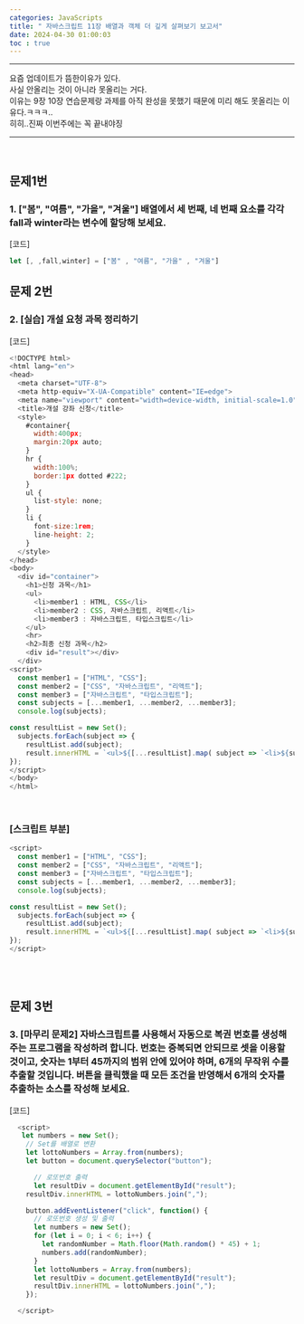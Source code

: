 ```yaml
---
categories: JavaScripts
title: " 자바스크립트 11장 배열과 객체 더 깊게 살펴보기 보고서"
date: 2024-04-30 01:00:03
toc : true
---
```


***
요즘 업데이트가 뜸한이유가 있다. <br>
사실 안올리는 것이 아니라 못올리는 거다.<br>
이유는 9장 10장 연습문제랑 과제를 아직 완성을 못했기 때문에 미리 해도 못올리는 이유다.ㅋㅋㅋ..<br>
히히..진짜 이번주에는 꼭 끝내야징<br>
***
<br>

## 문제1번

### 1. ["봄", "여름", "가을", "겨울"] 배열에서 세 번째, 네 번째 요소를 각각 fall과 winter라는 변수에 할당해 보세요.

[코드]
 <br>

```js
let [, ,fall,winter] = ["봄" , "여름", "가을" , "겨울"]
```


## 문제 2번

### 2. [실습] 개설 요청 과목 정리하기

[코드]
 <br>

```js
<!DOCTYPE html>
<html lang="en">
<head>
  <meta charset="UTF-8">
  <meta http-equiv="X-UA-Compatible" content="IE=edge">
  <meta name="viewport" content="width=device-width, initial-scale=1.0">
  <title>개설 강좌 신청</title>
  <style>
    #container{
      width:400px;
      margin:20px auto;
    }
    hr {
      width:100%;
      border:1px dotted #222;
    }
    ul {
      list-style: none;
    }
    li {
      font-size:1rem;
      line-height: 2;
    }
  </style>
</head>
<body>
  <div id="container">
    <h1>신청 과목</h1>    
    <ul>
      <li>member1 : HTML, CSS</li>
      <li>member2 : CSS, 자바스크립트, 리액트</li>
      <li>member3 : 자바스크립트, 타입스크립트</li>
    </ul>
    <hr>
    <h2>최종 신청 과목</h2>
    <div id="result"></div>
  </div>
<script>
  const member1 = ["HTML", "CSS"];
  const member2 = ["CSS", "자바스크립트", "리액트"];
  const member3 = ["자바스크립트", "타입스크립트"];
  const subjects = [...member1, ...member2, ...member3];
  console.log(subjects);

const resultList = new Set();
  subjects.forEach(subject => {
    resultList.add(subject);
    result.innerHTML = `<ul>${[...resultList].map( subject => `<li>${subject}</li>`).join("")}</ul>`;
});
</script>
</body>
</html>
```
<br>

### [스크립트 부분]

```js
<script>
  const member1 = ["HTML", "CSS"];
  const member2 = ["CSS", "자바스크립트", "리액트"];
  const member3 = ["자바스크립트", "타입스크립트"];
  const subjects = [...member1, ...member2, ...member3];
  console.log(subjects);

const resultList = new Set();
  subjects.forEach(subject => {
    resultList.add(subject);
    result.innerHTML = `<ul>${[...resultList].map( subject => `<li>${subject}</li>`).join("")}</ul>`;
});
</script>
```
<br>
<br>

## 문제 3번

### 3. [마무리 문제2] 자바스크립트를 사용해서 자동으로 복권 번호를 생성해 주는 프로그램을 작성하려 합니다. 번호는 증복되면 안되므로 셋을 이용할 것이고, 숫자는 1부터 45까지의 범위 안에 있어야 하며, 6개의 무작위 수를 추출할 것입니다. 버튼을 클릭했을 때 모든 조건을 반영해서 6개의 숫자를 추출하는 소스를 작성해 보세요.

[코드]
 <br>

```js
  <script>
   let numbers = new Set();
    // Set를 배열로 변환
    let lottoNumbers = Array.from(numbers);
    let button = document.querySelector("button");

      // 로또번호 출력
      let resultDiv = document.getElementById("result");
    resultDiv.innerHTML = lottoNumbers.join(",");

    button.addEventListener("click", function() {
      // 로또번호 생성 및 출력
      let numbers = new Set();
      for (let i = 0; i < 6; i++) {
        let randomNumber = Math.floor(Math.random() * 45) + 1;
        numbers.add(randomNumber);
      }
      let lottoNumbers = Array.from(numbers);
      let resultDiv = document.getElementById("result");
      resultDiv.innerHTML = lottoNumbers.join(",");
    });

  </script>
```
<br>
<br>
  
